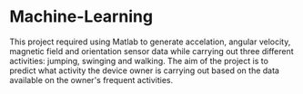 # Machine-Learning
This project required using Matlab to generate accelation, angular velocity, magnetic field and orientation sensor data while carrying out three different activities: jumping, swinging and walking. 
The aim of the project is to predict what activity the device owner is carrying out based on the data available on the owner's frequent activities. 

